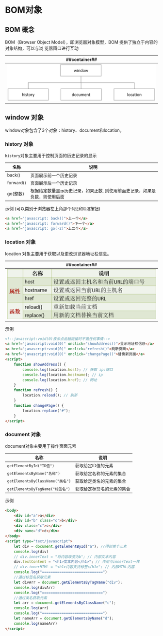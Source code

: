 # BOM对象
## BOM 概念
BOM（Browser Object Model），即浏览器对象模型，BOM 提供了独立于内容的对象结构，可以与浏
览器窗口进行互动

| ##container## |
|:--:|
|![Clip_2024-03-22_16-08-57.png ##w600##](./Clip_2024-03-22_16-08-57.png)|

## window 对象
window对象包含了3个对象：history、document和location。

### history 对象
`history`对象主要用于控制页面的历史记录的显示

|名称|说明|
|-|-|
|back()|页面展示前一个历史记录|
|forward()|页面展示后一个历史记录|
|go(整数)|根据给定数量显示历史记录，如果正数, 则使用前面史记录，如果是负数，则使用后面|

示例 (可以类别于浏览器左上角那个`前进`和`后退`按钮)
```html
<a href="javascript: back()">上一个</a>
<a href="javascript: forward()">下一个</a>
<a href="javascript: go(-2)">上二个</a>
```

### location 对象
location 对象主要用于获取以及更改浏览器地址栏信息。

| ##container## |
|:--:|
|![Clip_2024-03-22_16-16-53.png ##w500##](./Clip_2024-03-22_16-16-53.png)|

示例
```html
<!--javascript:void(0)表示点击超链接时不做任何事情-->
<a href="javascript:void(0)" onclick="showAddress()">显示地址栏信息</a>
<a href="javascript:void(0)" onclick="refresh()">刷新页面</a>
<a href="javascript:void(0)" onclick="changePage()">替换新页面</a>
<script>
    function showAddress() {
        console.log(location.host); // 获取 ip:端口
        console.log(location.hostname); // ip
        console.log(location.href); // 网址
    }
    function refresh() {
        location.reload(); // 刷新
    }
    function changePage() {
        location.replace("#");
    }
</script>
```

### document 对象
document对象主要用于操作页面元素

| 名称 | 说明 |
| --- | --- |
| `getElementById("ID值")` | 获取给定ID值的元素 |
| `getElementsByName("名称")` | 获取给定名称的元素的集合 |
| `getElementsByClassName("类名")` | 获取给定类名的元素的集合 |
| `getElementsByTagName("标签名")` | 获取给定标签名的元素的集合 |

示例
```html
<body>
    <div id="a">a</div>
    <div id="b" class="c">b</div>
    <div class="c">c</div>
    <div name="d">d</div>
</body>
<script type="text/javascript">
    let div = document.getElementById("a"); //得到单个元素
    console.log(div)
    // div.innerText = "将内容改变为b"; // 内部文本内容
    div.textContent = "<h1>文本内容</h1>"; // 作用与innerText一样
    // div.innerHTML = "<h1>内容支持标签</h1>"; // 内部HTML内容
    console.log("============================")
    //通过标签名获取元素
    let divArr = document.getElementsByTagName("div");
    console.log(divArr)
    console.log("============================")
    //通过类名获取元素
    let arr = document.getElementsByClassName("c");
    console.log(arr)
    console.log("============================")
    let nameArr = document.getElementsByName("d");
    console.log(nameArr)
</script>
```